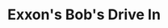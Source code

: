 ---
title: "Exxon's Bob's Drive In"
url: /cottonwood-shores/exxons-bobs-drive-in/
shop: convenience
---